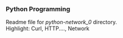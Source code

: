 ### Python Programming
Readme file for *python-network_0* directory.  
Highlight: Curl, HTTP...., Network

